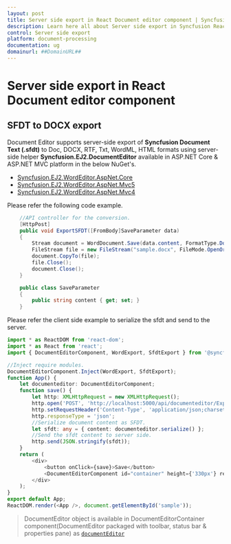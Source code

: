 ```yaml
---
layout: post
title: Server side export in React Document editor component | Syncfusion
description: Learn here all about Server side export in Syncfusion React Document editor component of Syncfusion Essential JS 2 and more.
control: Server side export 
platform: document-processing
documentation: ug
domainurl: ##DomainURL##
---
```


# Server side export in React Document editor component

## SFDT to DOCX export

Document Editor supports server-side export of **Syncfusion Document Text (.sfdt)** to Doc, DOCX, RTF, Txt, WordML, HTML formats using server-side helper **Syncfusion.EJ2.DocumentEditor** available in ASP.NET Core & ASP.NET MVC platform in the below NuGet's.

* [Syncfusion.EJ2.WordEditor.AspNet.Core](https://www.nuget.org/packages/Syncfusion.EJ2.WordEditor.AspNet.Core)
* [Syncfusion.EJ2.WordEditor.AspNet.Mvc5](https://www.nuget.org/packages/Syncfusion.EJ2.WordEditor.AspNet.Mvc5)
* [Syncfusion.EJ2.WordEditor.AspNet.Mvc4](https://www.nuget.org/packages/Syncfusion.EJ2.WordEditor.AspNet.Mvc4)

Please refer the following code example.

```csharp
    //API controller for the conversion.
    [HttpPost]
    public void ExportSFDT([FromBody]SaveParameter data)
    {
        Stream document = WordDocument.Save(data.content, FormatType.Docx);
        FileStream file = new FileStream("sample.docx", FileMode.OpenOrCreate, FileAccess.ReadWrite);
        document.CopyTo(file);
        file.Close();
        document.Close();
    }

    public class SaveParameter
    {
        public string content { get; set; }
    }
```

Please refer the client side example to serialize the sfdt and send to the server.

```ts
import * as ReactDOM from 'react-dom';
import * as React from 'react';
import { DocumentEditorComponent, WordExport, SfdtExport } from '@syncfusion/ej2-react-documenteditor';

//Inject require modules.
DocumentEditorComponent.Inject(WordExport, SfdtExport);
function App() {
    let documenteditor: DocumentEditorComponent;
    function save() {
        let http: XMLHttpRequest = new XMLHttpRequest();
        http.open('POST', 'http://localhost:5000/api/documenteditor/ExportSFDT');
        http.setRequestHeader('Content-Type', 'application/json;charset=UTF-8');
        http.responseType = 'json';
        //Serialize document content as SFDT.
        let sfdt: any = { content: documenteditor.serialize() };
        //Send the sfdt content to server side.
        http.send(JSON.stringify(sfdt));
    }
    return (
        <div>
            <button onClick={save}>Save</button>
            <DocumentEditorComponent id="container" height={'330px'} ref={(scope) => { documenteditor = scope; }} enableWordExport={true} enableSfdtExport={true} enableTextExport={true} />
        </div>
    );
}
export default App;
ReactDOM.render(<App />, document.getElementById('sample'));

```

> DocumentEditor object is available in DocumentEditorContainer component(DocumentEditor packaged with toolbar, status bar & properties pane) as [`documentEditor`](https://ej2.syncfusion.com/react/documentation/api/document-editor-container#documenteditor-code-classlanguage-textdocumenteditorcode/)
